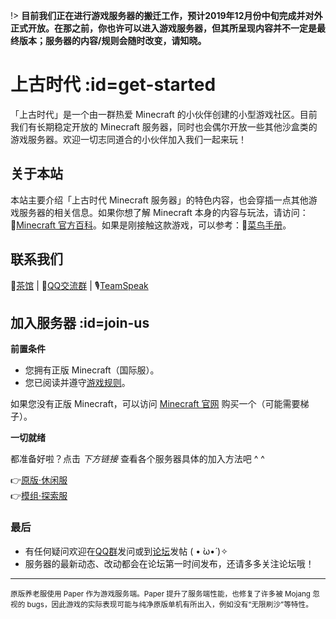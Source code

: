 [homepage]: https://www.mimaru.me/
[bbs]: http://bbs.mimaru.me/
[dynmap]: http://map.mimaru.me:8123/
[qqgroup]: http://shang.qq.com/wpa/qunwpa?idkey=6bf79ba005ae8c932177afa1f64ac96d0e6bf7c59f8c393b0f9ef8f3f69d6f15
[mcwiki]: https://minecraft-zh.gamepedia.com/
[beginner-guide]: http://minecraft-zh.gamepedia.com/%E6%95%99%E7%A8%8B/%E8%8F%9C%E9%B8%9F%E6%89%8B%E5%86%8C
[skin]: https://skin.mimaru.me/
[java]: https://www.java.com/zh_CN/download/
[client-download]: http://proxy-hk.mimaru.me/1.14.4.zip
[group-def]: /welcome/groups.md#def
[group-adv]: /welcome/groups.md#adv
[server-survival]: /welcome/servers.md#survival
[server-creative]: /welcome/servers.md#creative
[faq]: /welcome/faq.md
[servers]: /welcome/servers.md

!> **目前我们正在进行游戏服务器的搬迁工作，预计2019年12月份中旬完成并对外正式开放。在那之前，你也许可以进入游戏服务器，但其所呈现内容并不一定是最终版本；服务器的内容/规则会随时改变，请知晓。**

# 上古时代 :id=get-started

「上古时代」是一个由一群热爱 Minecraft 的小伙伴创建的小型游戏社区。目前我们有长期稳定开放的 Minecraft 服务器，同时也会偶尔开放一些其他沙盒类的游戏服务器。欢迎一切志同道合的小伙伴加入我们一起来玩！

## 关于本站

本站主要介绍「上古时代 Minecraft 服务器」的特色内容，也会穿插一点其他游戏服务器的相关信息。如果你想了解 Minecraft 本身的内容与玩法，请访问：🔗[Minecraft 官方百科][mcwiki]。如果是刚接触这款游戏，可以参考：🔗[菜鸟手册][beginner-guide]。

## 联系我们

🍵[茶馆][bbs] | 🐧[QQ交流群][qqgroup] | 🎙[TeamSpeak](welcome/teamspeak.md)

## 加入服务器 :id=join-us

**前置条件**

- 您拥有正版 Minecraft（国际服）。
- 您已阅读并遵守[游戏规则](welcome/rules.md)。

如果您没有正版 Minecraft，可以访问 [Minecraft 官网](https://www.minecraft.net/zh-hans/) 购买一个（可能需要梯子）。

**一切就绪**

都准备好啦？点击 *下方链接* 查看各个服务器具体的加入方法吧 ^ ^

👉[原版·休闲服](mc-servers/vanilla.md)  
👉[模组·探索服](mc-servers/modded.md)

### 最后

- 有任何疑问欢迎在[QQ群][qqgroup]发问或到[论坛][bbs]发帖 ( • ̀ω•́ )✧
- 服务器的最新动态、改动都会在论坛第一时间发布，还请多多关注论坛哦！

----

<small>原版养老服使用 Paper 作为游戏服务端。Paper 提升了服务端性能，也修复了许多被 Mojang 忽视的 bugs，因此游戏的实际表现可能与纯净原版单机有所出入，例如没有“无限刷沙”等特性。</small>
